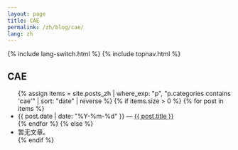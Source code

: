 ```yaml
---
layout: page
title: CAE
permalink: /zh/blog/cae/
lang: zh
---
```


{% include lang-switch.html %} 
{% include topnav.html %}

<h2>CAE</h2>
<ul>
{% assign items = site.posts_zh | where_exp: "p", "p.categories contains 'cae'" | sort: "date" | reverse %}
{% if items.size > 0 %}
  {% for post in items %}
    <li><span class="muted">{{ post.date | date: "%Y-%m-%d" }}</span> — <a href="{{ post.url | relative_url }}">{{ post.title }}</a></li>
  {% endfor %}
{% else %}
  <li>暂无文章。</li>
{% endif %}
</ul>

